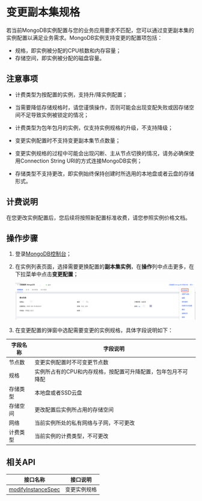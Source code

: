 # 变更副本集规格



若当前MongoDB实例配置与您的业务应用要求不匹配，您可以通过变更副本集的实例配置以满足业务需求。MongoDB实例支持变更的配置项包括：

- 规格，即实例被分配的CPU核数和内存容量；
- 存储空间，即实例被分配的磁盘容量。



## 注意事项

- 计费类型为按配置的实例，支持升/降实例配置；

- 当需要降低存储规格时，请您谨慎操作，否则可能会出现变配失败或因存储空间不足导致实例被锁定的情况；

- 计费类型为包年包月的实例，仅支持实例规格的升级，不支持降级；

- 变更实例配置时不支持变更副本集节点数量；

- 变更实例规格的过程中可能会出现闪断、主从节点切换的情况，请务必确保使用Connection String URI的方式连接MongoDB实例；

- 存储类型不支持更改，即实例始终保持创建时所选用的本地盘或者云盘的存储形式。

  

## 计费说明

在您更改实例配置后，您后续将按照新配置标准收费，请您参照实例价格文档。



## 操作步骤

1. 登录[MongoDB控制台](https://mongodb-console.jdcloud.com/mongodb)；

2. 在实例列表页面，选择需要更换配置的**副本集实例**，在**操作**列中点击更多，在下拉菜单中点击**变更配置**；

   ![img](../../../../../../image/mongodb/changeReplicaSetSpec.png)

3. 在变更配置的弹窗中选配需要变更的实例规格，具体字段说明如下：

| 字段名称 | 字段说明                                                     |
| -------- | ------------------------------------------------------------ |
| 节点数   | 变更实例配置时不可变更节点数                                 |
| 规格     | 实例所占有的CPU和内存规格，按配置可升降配置，包年包月不可降配 |
| 存储类型 | 本地盘或者SSD云盘                                            |
| 存储空间 | 更改配置后实例所占用的存储空间                               |
| 网络     | 当前实例所处的私有网络与子网，不可更改                       |
| 计费类型 | 当前实例的计费类型，不可更改                                 |



## 相关API

| 接口名称                                                     | 接口说明     |
| ------------------------------------------------------------ | ------------ |
| [modifyInstanceSpec](../../../../../../API/JCS-for-MongoDB/Instance-Management/modifyInstanceSpec.md) | 变更实例规格 |